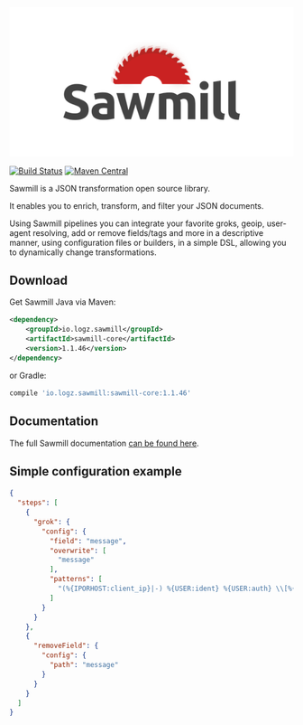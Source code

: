 ![Sawmill Logo](sawmill-logo.png)

[![Build Status](https://travis-ci.org/logzio/sawmill.svg?branch=master)](https://travis-ci.org/logzio/sawmill)
[![Maven Central](https://maven-badges.herokuapp.com/maven-central/io.logz.sawmill/sawmill/badge.svg)](http://mvnrepository.com/artifact/io.logz.sawmill/sawmill)

Sawmill is a JSON transformation open source library. 

It enables you to enrich, transform, and filter your JSON documents. 

Using Sawmill pipelines you can integrate your favorite groks, geoip, user-agent resolving, add or remove fields/tags and more in a descriptive manner, using configuration files or builders, in a simple DSL, allowing you to dynamically change transformations.

## Download

Get Sawmill Java via Maven:

```xml
<dependency>
    <groupId>io.logz.sawmill</groupId>
    <artifactId>sawmill-core</artifactId>
    <version>1.1.46</version>
</dependency>
```

or Gradle:

```gradle
compile 'io.logz.sawmill:sawmill-core:1.1.46'
```

## Documentation

The full Sawmill documentation [can be found here](https://github.com/logzio/sawmill/wiki).

## Simple configuration example

```json
{
  "steps": [
    {
      "grok": {
        "config": {
          "field": "message",
          "overwrite": [
            "message"
          ],
          "patterns": [
            "(%{IPORHOST:client_ip}|-) %{USER:ident} %{USER:auth} \\[%{HTTPDATE:timestamp}\\] \\\"(?:%{WORD:verb} %{NOTSPACE:request}(?: HTTP/%{NUMBER:httpversion:float})?|%{DATA:rawrequest})\\\" %{NUMBER:response:int} (?:%{NUMBER:bytes:float}|-) B %{DATA:thread} %{NUMBER:response_time:float} ms %{DATA:servername} %{DATA:client_id:int}(\\;%{NOTSPACE})? %{DATA:device_id} %{DATA}"
          ]
        }
      }
    },
    {
      "removeField": {
        "config": {
          "path": "message"
        }
      }
    }
  ]
}
```
